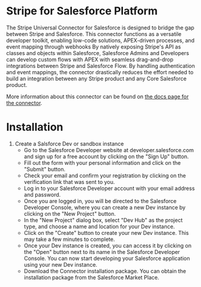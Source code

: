 # Stripe for Salesforce Platform

The Stripe Universal Connector for Salesforce is designed to bridge the gap between Stripe and Salesforce. This connector functions as a versatile developer toolkit, enabling low-code solutions, APEX-driven processes, and event mapping through webhooks By natively exposing Stripe's API as classes and objects within Salesforce, Salesforce Admins and Developers can develop custom flows with APEX with seamless drag-and-drop integrations between Stripe and Salesforce Flow. By handling authentication and event mappings, the connector drastically reduces the effort needed to build an integration between any Stripe product and any Core Salesforce product.

More information about this connector can be found on [the docs page for the connector](https://stripe.com/docs/plugins/stripe-connector-for-salesforce/overview).

# Installation

1. Create a Salsforce Dev or sandbox instance
    * Go to the Salesforce Developer website at developer.salesforce.com and sign up for a free account by clicking on the "Sign Up" button.
    * Fill out the form with your personal information and click on the "Submit" button.
    * Check your email and confirm your registration by clicking on the verification link that was sent to you.
    * Log in to your Salesforce Developer account with your email address and password.
    * Once you are logged in, you will be directed to the Salesforce Developer Console, where you can create a new Dev instance by clicking on the "New Project" button.
    * In the "New Project" dialog box, select "Dev Hub" as the project type, and choose a name and location for your Dev instance.
    * Click on the "Create" button to create your new Dev instance. This may take a few minutes to complete.
    * Once your Dev instance is created, you can access it by clicking on the "Open" button next to its name in the Salesforce Developer Console.
You can now start developing your Salesforce application using your new Dev instance.
    * Download the Connector installation package. You can obtain the installation package from the Salesforce Market Place.
